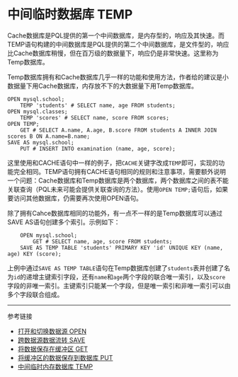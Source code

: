 # 中间临时数据库 TEMP
Cache数据库是PQL提供的第一个中间数据库，是内存型的，响应及其快速。而TEMP语句构建的中间数据库是PQL提供的第二个中间数据库，是文件型的，响应比Cache数据库稍慢，但在百万级的数据量下，响应仍是非常快速。这里称为Temp数据库。

Temp数据库拥有和Cache数据库几乎一样的功能和使用方法，作者给的建议是小数据量下用Cache数据库，内存放不下的大数据量下用Temp数据库。
```
OPEN mysql.school;
    TEMP 'students' # SELECT name, age FROM students;
OPEN mysql.classes;
    TEMP 'scores' # SELECT name, score FROM scores;
OPEN TEMP;
    GET # SELECT A.name, A.age, B.score FROM students A INNER JOIN scores B ON A.name=B.name;
SAVE AS mysql.school;
    PUT # INSERT INTO examination (name, age, score);
```
这里使用和CACHE语句中一样的例子，把`CACHE`关键字改成`TEMP`即可，实现的功能完全相同。TEMP语句拥有CACHE语句相同的规则和注意事项，需要额外说明一个问题：Cache数据库和Temp数据库是两个数据库，两个数据库之间的表不能关联查询（PQL未来可能会提供关联查询的方法）。使用`OPEN TEMP;`语句后，如果要访问其他数据库，仍需要再次使用OPEN语句。

除了拥有Cahce数据库相同的功能外，有一点不一样的是Temp数据库可以通过SAVE AS语句创建多个索引。示例如下：
```
    OPEN mysql.school;
        GET # SELECT name, age, score FROM students;
    SAVE AS TEMP TABLE 'students' PRIMARY KEY 'id' UNIQUE KEY (name, age) KEY (score);
```
上例中通过`SAVE AS TEMP TABLE`语句在Temp数据库创建了`students`表并创建了名为`id`的递增主键索引字段，还有`name`和`age`两个字段的联合唯一索引，以及`score`字段的非唯一索引。主键索引只能某一个字段，但是唯一索引和非唯一索引可以由多个字段联合组成。

---
参考链接
* [打开和切换数据源 OPEN](/doc/pql/open)
* [跨数据源数据流转 SAVE](/doc/pql/save)
* [将数据保存在缓冲区 GET](/doc/pql/get)
* [将缓冲区的数据保存到数据库 PUT](/doc/pql/put)
* [中间临时内存数据库 TEMP](/doc/pql/cache)
